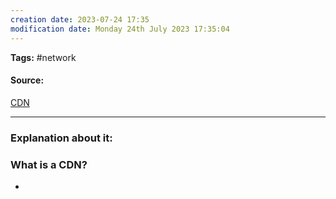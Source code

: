 ```yaml
---
creation date: 2023-07-24 17:35
modification date: Monday 24th July 2023 17:35:04
---
```


**Tags:** #network 

#### Source:
[CDN](https://www.cloudflare.com/learning/cdn/what-is-a-cdn/)

--------------------------------------

### Explanation about it:

### What is a CDN?
* 
